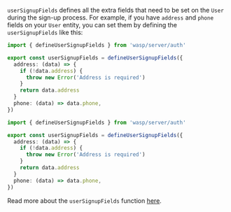 `userSignupFields` defines all the extra fields that need to be set on the `User` during the sign-up process. For example, if you have `address` and `phone` fields on your `User` entity, you can set them by defining the `userSignupFields` like this:

<Tabs groupId="js-ts">
<TabItem value="js" label="JavaScript">

```ts title="src/auth.js"
import { defineUserSignupFields } from 'wasp/server/auth'

export const userSignupFields = defineUserSignupFields({
  address: (data) => {
    if (!data.address) {
      throw new Error('Address is required')
    }
    return data.address
  }
  phone: (data) => data.phone,
})
```

</TabItem>
<TabItem value="ts" label="TypeScript">

```ts title="src/auth.ts"
import { defineUserSignupFields } from 'wasp/server/auth'

export const userSignupFields = defineUserSignupFields({
  address: (data) => {
    if (!data.address) {
      throw new Error('Address is required')
    }
    return data.address
  }
  phone: (data) => data.phone,
})
```

</TabItem>
</Tabs>

Read more about the `userSignupFields` function [here](../auth/overview#1-defining-extra-fields).
